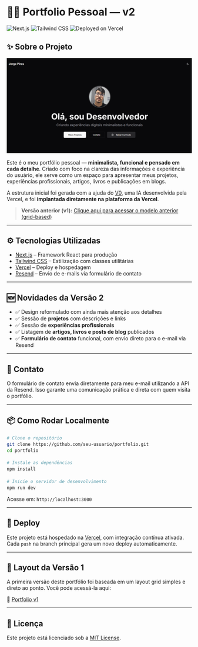 
# 🧑‍💻 Portfolio Pessoal — v2

![Next.js](https://img.shields.io/badge/Next.js-000?logo=next.js\&logoColor=white)
![Tailwind CSS](https://img.shields.io/badge/TailwindCSS-38B2AC?logo=tailwind-css\&logoColor=white)
![Deployed on Vercel](https://img.shields.io/badge/Deployed%20on-Vercel-000?logo=vercel)

## ✨ Sobre o Projeto

![Screenshot](/public/screenshot.png)

Este é o meu portfólio pessoal — **minimalista, funcional e pensado em cada detalhe**. Criado com foco na clareza das informações e experiência do usuário, ele serve como um espaço para apresentar meus projetos, experiências profissionais, artigos, livros e publicações em blogs.

A estrutura inicial foi gerada com a ajuda do [V0](https://v0.dev), uma IA desenvolvida pela Vercel, e foi **implantada diretamente na plataforma da Vercel**.

> **Versão anterior (v1):**
> [Clique aqui para acessar o modelo anterior (grid-based)](https://github.com/jorgeprj/my-portfolio)

---

## ⚙️ Tecnologias Utilizadas

* [Next.js](https://nextjs.org/) – Framework React para produção
* [Tailwind CSS](https://tailwindcss.com/) – Estilização com classes utilitárias
* [Vercel](https://vercel.com/) – Deploy e hospedagem
* [Resend](https://resend.com/) – Envio de e-mails via formulário de contato

---

## 🆕 Novidades da Versão 2

* ✅ Design reformulado com ainda mais atenção aos detalhes
* ✅ Sessão de **projetos** com descrições e links
* ✅ Sessão de **experiências profissionais**
* ✅ Listagem de **artigos, livros e posts de blog** publicados
* ✅ **Formulário de contato** funcional, com envio direto para o e-mail via Resend

---

## 📩 Contato

O formulário de contato envia diretamente para meu e-mail utilizando a API da Resend. Isso garante uma comunicação prática e direta com quem visita o portfólio.

---

## 📦 Como Rodar Localmente

```bash
# Clone o repositório
git clone https://github.com/seu-usuario/portfolio.git
cd portfolio

# Instale as dependências
npm install

# Inicie o servidor de desenvolvimento
npm run dev
```

Acesse em: `http://localhost:3000`

---

## 🚀 Deploy

Este projeto está hospedado na [Vercel](https://vercel.com/), com integração contínua ativada. Cada `push` na branch principal gera um novo deploy automaticamente.

---

## 🧱 Layout da Versão 1

A primeira versão deste portfólio foi baseada em um layout grid simples e direto ao ponto. Você pode acessá-la aqui:

🔗 [Portfolio v1](https://github.com/jorgeprj/my-portfolio)

---

## 📝 Licença

Este projeto está licenciado sob a [MIT License](LICENSE).